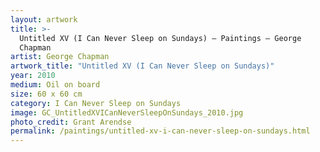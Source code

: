 ```yaml
---
layout: artwork
title: >-
  Untitled XV (I Can Never Sleep on Sundays) — Paintings — George
  Chapman
artist: George Chapman
artwork_title: "Untitled XV (I Can Never Sleep on Sundays)"
year: 2010
medium: Oil on board
size: 60 x 60 cm
category: I Can Never Sleep on Sundays
image: GC_UntitledXVICanNeverSleepOnSundays_2010.jpg
photo_credit: Grant Arendse
permalink: /paintings/untitled-xv-i-can-never-sleep-on-sundays.html
---
```

